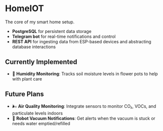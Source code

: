 # HomeIOT

The core of my smart home setup.

- **PostgreSQL** for persistent data storage  
- **Telegram bot** for real-time notifications and control  
- **REST API** for ingesting data from ESP-based devices and abstracting database interactions  

## Currently Implemented

- 🌱 **Humidity Monitoring**: Tracks soil moisture levels in flower pots to help with plant care

## Future Plans

- 🌬️ **Air Quality Monitoring**: Integrate sensors to monitor CO₂, VOCs, and particulate levels indoors  
- 🤖 **Robot Vacuum Notifications**: Get alerts when the vacuum is stuck or needs water emptied/refilled
